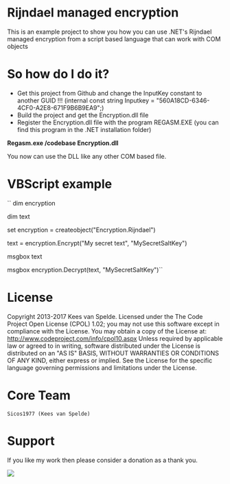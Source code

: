 Rijndael managed encryption
=================

This is an example project to show you how you can use .NET's Rijndael managed encryption from a script based language that can work with COM objects

So how do I do it?
====================

- Get this project from Github and change the InputKey constant to another GUID !!!
  (internal const string Inputkey = "560A18CD-6346-4CF0-A2E8-671F9B6B9EA9";)
- Build the project and get the Encryption.dll file
- Register the Encryption.dll file with the program REGASM.EXE (you can find this program in the .NET installation folder)

<b>Regasm.exe /codebase Encryption.dll</b>

You now can use the DLL like any other COM based file.

VBScript example
====================
``
dim encryption

dim text

set encryption = createobject("Encryption.Rijndael")

text = encryption.Encrypt("My secret text", "MySecretSaltKey")

msgbox text

msgbox encryption.Decrypt(text, "MySecretSaltKey")``

License
=======

Copyright 2013-2017 Kees van Spelde.
Licensed under the The Code Project Open License (CPOL) 1.02; you may not use this software except in compliance with the License. You may obtain a copy of the License at:
http://www.codeproject.com/info/cpol10.aspx
Unless required by applicable law or agreed to in writing, software distributed under the License is distributed on an "AS IS" BASIS, WITHOUT WARRANTIES OR CONDITIONS OF ANY KIND, either express or implied. See the License for the specific language governing permissions and limitations under the License.

Core Team
=========
    Sicos1977 (Kees van Spelde)

Support
=======
If you like my work then please consider a donation as a thank you.

<a href="https://www.paypal.com/cgi-bin/webscr?cmd=_s-xclick&hosted_button_id=NS92EXB2RDPYA" target="_blank"><img src="https://www.paypalobjects.com/en_US/i/btn/btn_donate_LG.gif" /></a>
